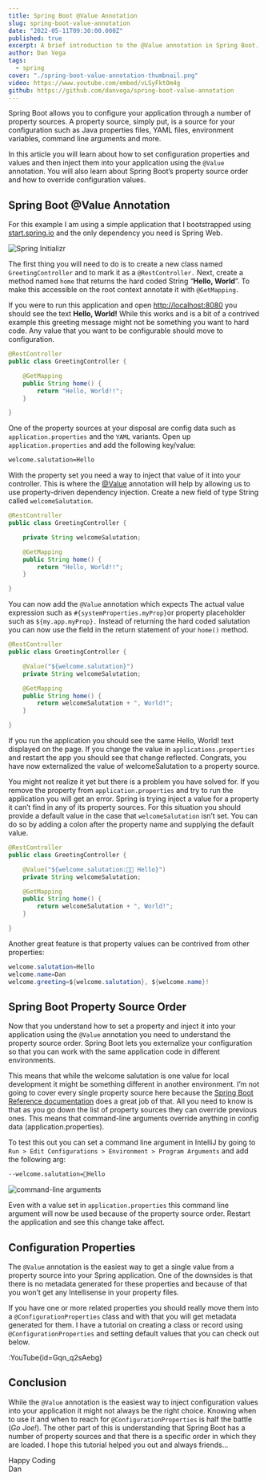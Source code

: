 ```yaml
---
title: Spring Boot @Value Annotation
slug: spring-boot-value-annotation
date: "2022-05-11T09:30:00.000Z"
published: true
excerpt: A brief introduction to the @Value annotation in Spring Boot.
author: Dan Vega
tags:
  - spring
cover: "./spring-boot-value-annotation-thumbnail.png"
video: https://www.youtube.com/embed/vLSyFktOm4g
github: https://github.com/danvega/spring-boot-value-annotation
---
```


Spring Boot allows you to configure your application through a number of property sources. A property source, simply put, is a source for your configuration such as Java properties files, YAML files, environment variables, command line arguments and more.

In this article you will learn about how to set configuration properties and values and then inject them into your application using the `@Value` annotation. You will also learn about Spring Boot’s property source order and how to override configuration values.

## Spring Boot @Value Annotation

For this example I am using a simple application that I bootstrapped using [start.spring.io](http://start.spring.io) and the only dependency you need is Spring Web.

![Spring Initializr](/images/blog/2022/05/11/spring-init.png)

The first thing you will need to do is to create a new class named `GreetingController` and to mark it as a `@RestController.` Next, create a method named `home` that returns the hard coded String “**Hello, World**”. To make this accessible on the root context annotate it with `@GetMapping.`

If you were to run this application and open [http://localhost:8080](http://localhost:8080) you should see the text **Hello, World!** While this works and is a bit of a contrived example this greeting message might not be something you want to hard code. Any value that you want to be configurable should move to configuration.

```java
@RestController
public class GreetingController {

    @GetMapping
    public String home() {
        return "Hello, World!!";
    }

}
```

One of the property sources at your disposal are config data such as `application.properties` and the `YAML` variants. Open up `application.properties` and add the following key/value:

```bash
welcome.salutation=Hello
```

With the property set you need a way to inject that value of it into your controller. This is where the [@Value](https://docs.spring.io/spring-framework/docs/current/javadoc-api/org/springframework/beans/factory/annotation/Value.html) annotation will help by allowing us to use property-driven dependency injection. Create a new field of type String called `welcomeSalutation`.

```java
@RestController
public class GreetingController {

    private String welcomeSalutation;

    @GetMapping
    public String home() {
        return "Hello, World!!";
    }

}
```

You can now add the `@Value` annotation which expects The actual value expression such as `#{systemProperties.myProp}`or property placeholder such as `${my.app.myProp}.` Instead of returning the hard coded salutation you can now use the field in the return statement of your `home()` method.

```java
@RestController
public class GreetingController {

    @Value("${welcome.salutation}")
    private String welcomeSalutation;

    @GetMapping
    public String home() {
        return welcomeSalutation + ", World!";
    }

}
```

If you run the application you should see the same Hello, World! text displayed on the page. If you change the value in `applications.properties` and restart the app you should see that change reflected. Congrats, you have now externalized the value of welcomeSalutation to a property source.

You might not realize it yet but there is a problem you have solved for. If you remove the property from `application.properties` and try to run the application you will get an error. Spring is trying inject a value for a property it can’t find in any of its property sources. For this situation you should provide a default value in the case that `welcomeSalutation` isn’t set. You can do so by adding a colon after the property name and supplying the default value.

```java
@RestController
public class GreetingController {

    @Value("${welcome.salutation:👋🏻 Hello}")
    private String welcomeSalutation;

    @GetMapping
    public String home() {
        return welcomeSalutation + ", World!";
    }

}
```

Another great feature is that property values can be contrived from other properties:

```java
welcome.salutation=Hello
welcome.name=Dan
welcome.greeting=${welcome.salutation}, ${welcome.name}!
```

## Spring Boot Property Source Order

Now that you understand how to set a property and inject it into your application using the `@Value` annotation you need to understand the property source order. Spring Boot lets you externalize your configuration so that you can work with the same application code in different environments.

This means that while the welcome salutation is one value for local development it might be something different in another environment. I’m not going to cover every single property source here because the [Spring Boot Reference documentation](https://docs.spring.io/spring-boot/docs/current/reference/html/features.html#features.external-config) does a great job of that. All you need to know is that as you go down the list of property sources they can override previous ones. This means that command-line arguments override anything in config data (application.properties).

To test this out you can set a command line argument in IntelliJ by going to `Run > Edit Configurations > Environment > Program Arguments` and add the following arg:

```bash
--welcome.salutation=🤩Hello
```

![command-line arguments](/images/blog/2022/05/11/command-line-arguments.png)

Even with a value set in `application.properties` this command line argument will now be used because of the property source order. Restart the application and see this change take affect.

## Configuration Properties

The `@Value` annotation is the easiest way to get a single value from a property source into your Spring application. One of the downsides is that there is no metadata generated for these properties and because of that you won’t get any Intellisense in your property files.

If you have one or more related properties you should really move them into a `@ConfigurationProperties` class and with that you will get metadata generated for them. I have a tutorial on creating a class or record using `@ConfigurationProperties` and setting default values that you can check out below.

:YouTube{id=Gqn_q2sAebg}

## Conclusion

While the `@Value` annotation is the easiest way to inject configuration values into your application it might not always be the right choice. Knowing when to use it and when to reach for `@ConfigurationProperties` is half the battle (_Go Joe!_). The other part of this is understanding that Spring Boot has a number of property sources and that there is a specific order in which they are loaded. I hope this tutorial helped you out and always friends...

Happy Coding<br/>
Dan

